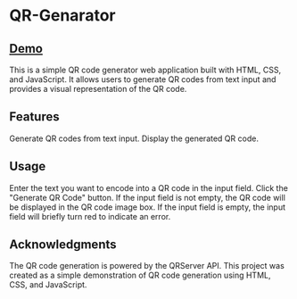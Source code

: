 # QR-Genarator

## [Demo](https://bbm2910.github.io/QR-Genarator/)
This is a simple QR code generator web application built with HTML, CSS, and JavaScript. It allows users to generate QR codes from text input and provides a visual representation of the QR code.
## Features
Generate QR codes from text input.
Display the generated QR code.

## Usage
Enter the text you want to encode into a QR code in the input field.
Click the "Generate QR Code" button.
If the input field is not empty, the QR code will be displayed in the QR code image box.
If the input field is empty, the input field will briefly turn red to indicate an error.

## Acknowledgments
The QR code generation is powered by the QRServer API.
This project was created as a simple demonstration of QR code generation using HTML, CSS, and JavaScript.
